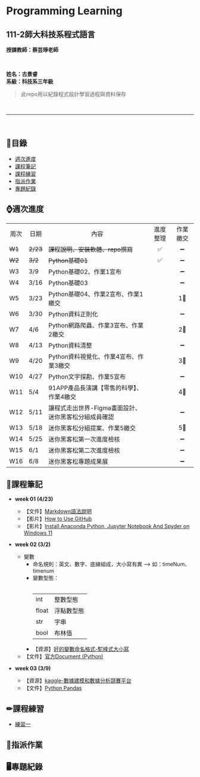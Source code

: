 # Programming Learning

## 111-2師大科技系程式語言

**授課教師：蔡芸琤老師**

<br />

**姓名：古景睿** <br/>
**系級：科技系三年級**
>此repo用以紀錄程式設計學習過程與資料保存

<br />  

----------------------------

<br />  

## 🧭目錄
- [週次進度](#週次進度)
- [課程筆記](#課程筆記)
- [課程練習](#課程練習)
- [指派作業](#指派作業)
- [專題紀錄](#專題紀錄)


## ⌚週次進度
<table>
    <tr>
        <td align="center">周次</td>
        <td align="center">日期</td>
        <td align="center">內容</td>
        <td align="center">進度整理</td>
        <td align="center">作業繳交</td>
    </tr>
    <tr>
        <td><s>W1</s></td>
        <td><s>2/23</s></td>
        <td><s>課程說明、安裝軟體、repo撰寫<s></td>
        <td align="center">✅</td>
        <td align="center">➖</td>
    </tr>
    <tr>
        <td><s>W2</s></td>
        <td><s>3/2</s></td>
        <td><s>Python基礎01</s></td>
        <td align="center">✅</td>
        <td align="center">➖</td>
    </tr>
    <tr>
        <td>W3</td>
        <td>3/9</td>
        <td>Python基礎02、作業1宣布</td>
        <td align="center"></td>
        <td align="center">➖</td>
    </tr>
    <tr>
        <td>W4</td>
        <td>3/16</td>
        <td>Python基礎03</td>
        <td align="center"></td>
        <td align="center">➖</td>
    </tr>
    <tr>
        <td>W5</td>
        <td>3/23</td>
        <td>Python基礎04、作業2宣布、作業1繳交</td>
        <td align="center"></td>
        <td align="center">1⃣</td>
    </tr>
    <tr>
        <td>W6</td>
        <td>3/30</td>
        <td>Python資料正則化</td>
        <td align="center"></td>
        <td align="center">➖</td>
    </tr>
    <tr>
        <td>W7</td>
        <td>4/6</td>
        <td>Python網路爬蟲、作業3宣布、作業2繳交</td>
        <td align="center"></td>
        <td align="center">2⃣</td>
    </tr>
    <tr>
        <td>W8</td>
        <td>4/13</td>
        <td>Python資料清整</td>
        <td align="center"></td>
        <td align="center">➖</td>
    </tr>
    <tr>
        <td>W9</td>
        <td>4/20</td>
        <td>Python資料視覺化、作業4宣布、作業3繳交</td>
        <td align="center"></td>
        <td align="center">3⃣</td>
    </tr>
    <tr>
        <td>W10</td>
        <td>4/27</td>
        <td>Python文字探勘、作業5宣布</td>
        <td align="center"></td>
        <td align="center">➖</td>
    </tr>
    <tr>
        <td>W11</td>
        <td>5/4</td>
        <td>91APP產品長演講【零售的科學】、作業4繳交</td>
        <td align="center"></td>
        <td align="center">4⃣</td>
    </tr>
    <tr>
        <td>W12</td>
        <td>5/11</td>
        <td>讓程式走出世界-Figma畫面設計、迷你黑客松分組成員確認</td>
        <td align="center"></td>
        <td align="center">➖</td>
    </tr>
    <tr>
        <td>W13</td>
        <td>5/18</td>
        <td>迷你黑客松分組提案、作業5繳交</td>
        <td align="center"></td>
        <td align="center">5⃣</td>
    </tr>
    <tr>
        <td>W14</td>
        <td>5/25</td>
        <td>迷你黑客松第一次進度檢核</td>
        <td align="center"></td>
        <td align="center">➖</td>
    </tr>
    <tr>
        <td>W15</td>
        <td>6/1</td>
        <td>迷你黑客松第二次進度檢核</td>
        <td align="center"></td>
        <td align="center">➖</td>
    </tr>
    <tr>
        <td>W16</td>
        <td>6/8</td>
        <td>迷你黑客松專題成果展</td>
        <td align="center"></td>
        <td align="center">➖</td>
    </tr>
</table>


## 📓課程筆記
- **week 01 (4/23)**
  - 【文件】[Markdown語法說明](https://markdown.tw/)
  - 【影片】[How to Use GitHub](https://www.youtube.com/watch?v=v_1iqtOnUMg)
  - 【影片】[Install Anaconda Python, Jupyter Notebook And Spyder on Windows 11](https://www.youtube.com/watch?v=-sNX_ZMVpQM)

- **week 02 (3/2)**
  - 變數
    - 命名規則：英文、數字、底線組成，大小寫有異 --> 如：timeNum、timenum
    - 變數型態：<br />  
               <table>
                  <tr>
                      <td>int</td>
                      <td>整數型態</td>
                  </tr>
                  <tr>
                      <td>float</td>
                      <td>浮點數型態</td>
                  </tr>
                  <tr>
                      <td>str</td>
                      <td>字串</td>
                  </tr>
                  <tr>
                      <td>bool</td>
                      <td>布林值</td>
                  </tr>
              </table>
    - 【資源】[好的變數命名格式-駝峰式大小寫](https://zh.wikipedia.org/zh-tw/%E9%A7%9D%E5%B3%B0%E5%BC%8F%E5%A4%A7%E5%B0%8F%E5%AF%AB)
  - 【文件】[官方Document (Python)](https://docs.python.org/3/tutorial/index.html)
  
- **week 03 (3/9)**
  - 【資源】[kaggle-數據建模和數據分析競賽平台](https://www.kaggle.com/)
  - 【文件】[Python Pandas](https://pandas.pydata.org/pandas-docs/stable/user_guide/merging.html)
          
## ✏課程練習
- [練習一](https://github.com/machipriest/PL/blob/main/HW1/%E7%B7%B4%E7%BF%921.ipynb)

## 💯指派作業


## 🖥專題紀錄

